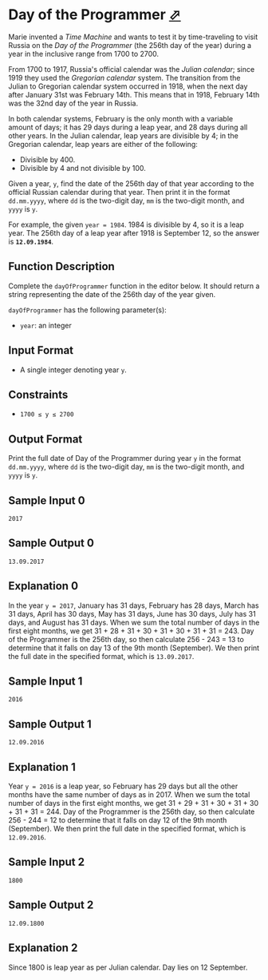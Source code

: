 # Day of the Programmer [⬀](https://www.hackerrank.com/challenges/day-of-the-programmer)

Marie invented a *Time Machine* and wants to test it by time-traveling to visit Russia on the *Day of the Programmer* (the 256th day of the year) during a year in the inclusive range from 1700 to 2700.

From 1700 to 1917, Russia's official calendar was the *Julian calendar*; since 1919 they used the *Gregorian calendar* system. The transition from the Julian to Gregorian calendar system occurred in 1918, when the next day after January 31st was February 14th. This means that in 1918, February 14th was the 32nd day of the year in Russia.

In both calendar systems, February is the only month with a variable amount of days; it has 29 days during a leap year, and 28 days during all other years. In the Julian calendar, leap years are divisible by 4; in the Gregorian calendar, leap years are either of the following:

- Divisible by 400.
- Divisible by 4 and not divisible by 100.

Given a year, `y`, find the date of the 256th day of that year according to the official Russian calendar during that year. Then print it in the format `dd.mm.yyyy`, where `dd` is the two-digit day, `mm` is the two-digit month, and `yyyy` is `y`.

For example, the given `year = 1984`. 1984 is divisible by 4, so it is a leap year. The 256th day of a leap year after 1918 is September 12, so the answer is **`12.09.1984`**.

## Function Description

Complete the `dayOfProgrammer` function in the editor below. It should return a string representing the date of the 256th day of the year given.

`dayOfProgrammer` has the following parameter(s):

- `year`: an integer

## Input Format

- A single integer denoting year `y`.

## Constraints

- `1700 ≤ y ≤ 2700`

## Output Format

Print the full date of Day of the Programmer during year `y` in the format `dd.mm.yyyy`, where `dd` is the two-digit day, `mm` is the two-digit month, and `yyyy` is `y`.

## Sample Input 0
```
2017
```

## Sample Output 0
```
13.09.2017
```

## Explanation 0

In the year `y = 2017`, January has 31 days, February has 28 days, March has 31 days, April has 30 days, May has 31 days, June has 30 days, July has 31 days, and August has 31 days. When we sum the total number of days in the first eight months, we get 31 + 28 + 31 + 30 + 31 + 30 + 31 + 31 = 243. Day of the Programmer is the 256th day, so then calculate 256 - 243 = 13 to determine that it falls on day 13 of the 9th month (September). We then print the full date in the specified format, which is `13.09.2017`.

## Sample Input 1
```
2016
```

## Sample Output 1
```
12.09.2016
```

## Explanation 1

Year `y = 2016` is a leap year, so February has 29 days but all the other months have the same number of days as in 2017. When we sum the total number of days in the first eight months, we get 31 + 29 + 31 + 30 + 31 + 30 + 31 + 31 = 244. Day of the Programmer is the 256th day, so then calculate 256 - 244 = 12 to determine that it falls on day 12 of the 9th month (September). We then print the full date in the specified format, which is `12.09.2016`.

## Sample Input 2
```
1800
```

## Sample Output 2
```
12.09.1800
```

## Explanation 2

Since 1800 is leap year as per Julian calendar. Day lies on 12 September.

